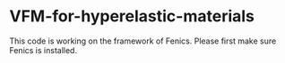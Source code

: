 # VFM-for-hyperelastic-materials
This code is working on the framework of Fenics. Please first make sure Fenics is installed. 
